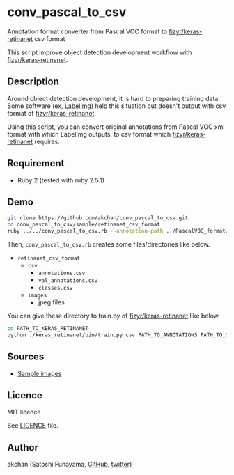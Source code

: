 # conv_pascal_to_csv

Annotation format converter from Pascal VOC format to [fizyr/keras-retinanet](https://github.com/fizyr/keras-retinanet) csv format

This script improve object detection development workflow with [fizyr/keras-retinanet](https://github.com/fizyr/keras-retinanet).

## Description

Around object detection development, it is hard to preparing training data. Some software (ex, [LabelImg](https://github.com/tzutalin/labelImg)) help this situation but doesn't output with csv format of [fizyr/keras-retinanet](https://github.com/fizyr/keras-retinanet).

Using this script, you can convert original annotations from Pascal VOC xml format with which LabelImg outputs, to csv format which [fizyr/keras-retinanet](https://github.com/fizyr/keras-retinanet) requires.

## Requirement

- Ruby 2 (tested with ruby 2.5.1)

## Demo

```sh
git clone https://github.com/akchan/conv_pascal_to_csv.git
cd conv_pascal_to_csv/sample/retinanet_csv_format
ruby ../../conv_pascal_to_csv.rb --annotation-path ../PascalVOC_format/Annotations --image-path ../PascalVOC_format/JPEGImages
```

Then, `conv_pascal_to_csv.rb` creates some files/directories like below.

- `retinanet_csv_format`
	- `csv`
		- `annotations.csv`
		- `val_annotations.csv`
		- `classes.csv`
	- `images`
		- jpeg files

You can give these directory to train.py of [fizyr/keras-retinanet](https://github.com/fizyr/keras-retinanet) like below.

```sh
cd PATH_TO_KERAS_RETINANET
python ./keras_retinanet/bin/train.py csv PATH_TO_ANNOTATIONS PATH_TO_CLASSES --val-annotations PATH_TO_VAL_ANNOTATIONS
```

## Sources

- [Sample images](https://github.com/vc1492a/Hey-Waldo)

## Licence

MIT licence

See [LICENCE](https://github.com/akchan/conv_pascal_to_csv/blob/master/LICENSE) file.

## Author

akchan (Satoshi Funayama, [GitHub](https://github.com/akchan), [twitter](https://twitter.com/akcharine))
